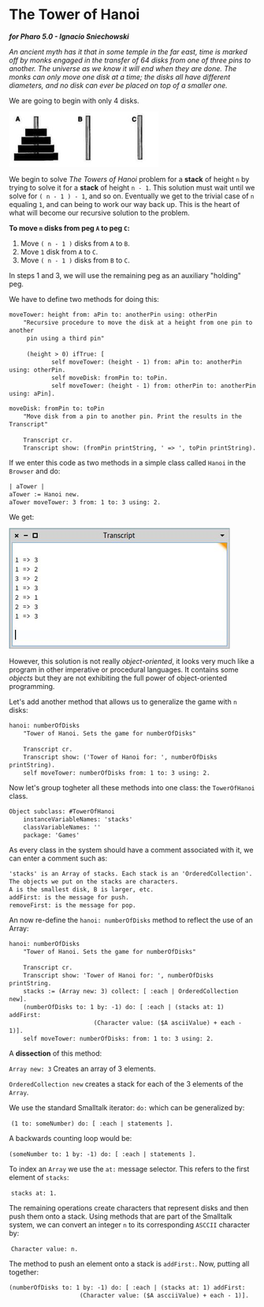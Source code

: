 # The Tower of Hanoi

***for Pharo 5.0 - Ignacio Sniechowski***

*An ancient myth has it that in some temple in the far east, time is marked off by monks engaged in the transfer of 64 disks from one of three pins to another. The universe as we know it will end when they are done. The monks can only move one disk at a time; the disks all have different diameters, and no disk can ever be placed on top of a smaller one.*

We are going to begin with only 4 disks.

 ![towers](towers.jpg)

We begin to solve *The Towers of Hanoi* problem for a **stack** of height `n` by trying to solve it for a **stack** of height `n - 1`. This solution must wait until we solve for `( n - 1 ) - 1`, and so on. Eventually we get to the trivial case of `n` equaling `1`, and can being to work our way back up. This is the heart of what will become our recursive solution to the problem.

**To move `n` disks from peg `A` to peg `C`:**

1. Move `( n - 1 )` disks from `A` to `B`.
2. Move `1` disk from `A` to `C`.
3. Move `( n - 1 )` disks from `B` to `C`.

In steps 1 and 3, we will use the remaining peg as an auxiliary "holding" peg.



We have to define two methods for doing this:

```smalltalk
moveTower: height from: aPin to: anotherPin using: otherPin
	"Recursive procedure to move the disk at a height from one pin to another 
	 pin using a third pin"
	 
	 (height > 0) ifTrue: [
       		self moveTower: (height - 1) from: aPin to: anotherPin using: otherPin.
       		self moveDisk: fromPin to: toPin.
       		self moveTower: (height - 1) from: otherPin to: anotherPin using: aPin].
```

```smalltalk
moveDisk: fromPin to: toPin
	"Move disk from a pin to another pin. Print the results in the Transcript"
	
	Transcript cr.
	Transcript show: (fromPin printString, ' => ', toPin printString).
```

If we enter this code as two methods in a simple class called `Hanoi` in the `Browser` and do:

```smalltalk
| aTower |
aTower := Hanoi new.
aTower moveTower: 3 from: 1 to: 3 using: 2.
```

We get:

![transcript](transcript.jpg)



However, this solution is not really *object-oriented*, it looks very much like a program in other imperative or procedural languages. It contains some *objects* but they are not exhibiting the full power of object-oriented programming. 

Let's add another method that allows us to generalize the game with `n` disks:

```smalltalk
hanoi: numberOfDisks
	"Tower of Hanoi. Sets the game for numberOfDisks"
	
	Transcript cr.
	Transcript show: ('Tower of Hanoi for: ', numberOfDisks printString).
	self moveTower: numberOfDisks from: 1 to: 3 using: 2.
```

Now let's group togheter all these methods into one class: the `TowerOfHanoi` class.

```smalltalk
Object subclass: #TowerOfHanoi
	instanceVariableNames: 'stacks'
	classVariableNames: ''
	package: 'Games'
```

As every class in the system should have a comment associated with it, we can enter a comment such as:

```smalltalk
'stacks' is an Array of stacks. Each stack is an 'OrderedCollection'.
The objects we put on the stacks are characters.
A is the smallest disk, B is larger, etc.
addFirst: is the message for push.
removeFirst: is the message for pop.
```

An now re-define the `hanoi: numberOfDisks` method to reflect the use of an Array:

```smalltalk
hanoi: numberOfDisks
	"Tower of Hanoi. Sets the game for numberOfDisks"
	
	Transcript cr.
	Transcript show: 'Tower of Hanoi for: ', numberOfDisks printString.
	stacks := (Array new: 3) collect: [ :each | OrderedCollection new].
	(numberOfDisks to: 1 by: -1) do: [ :each | (stacks at: 1) addFirst:
						(Character value: ($A asciiValue) + each - 1)].
	self moveTower: numberOfDisks: from: 1 to: 3 using: 2.
```

A **dissection** of this method:

`Array new: 3` Creates an array of 3 elements.

`OrderedCollection new` creates a stack for each of the 3 elements of the `Array`.

We use the standard Smalltalk iterator: `do:` which can be generalized by: 

​										`(1 to: someNumber) do: [ :each | statements ].`

A backwards counting loop would be:

​										`(someNumber to: 1 by: -1) do: [ :each | statements ].`

To index an `Array` we use the `at:` message selector. This refers to the first element of `stacks`:

​										`stacks at: 1.`

The remaining operations create characters that represent disks and then push them onto a stack. Using methods that are part of the Smalltalk system, we can convert an integer `n` to its corresponding `ASCCII` character by:

​										`Character value: n.`

The method to push an element onto a stack is `addFirst:`. Now, putting all together:

```smalltalk
(numberOfDisks to: 1 by: -1) do: [ :each | (stacks at: 1) addFirst: 
					(Character value: ($A ascciiValue) + each - 1)].
```







